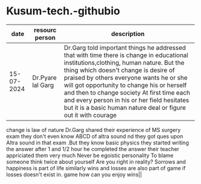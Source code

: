 # Kusum-tech.-githubio
| date | resourc person| description|
| ----------- | ----------- |--------|
| 15-07-2024 | Dr.Pyare lal Garg|Dr.Garg told important things he addressed that with time there is change in educational institutions,clothing, human nature. But the thing which doesn't change is desire of praised by others everyone wants he or she will got opportunity  to change his or herself and then to change society At first time each and every person in his or her field hesitates but it is a basic human nature deal or figure out it with courage
change is law of nature Dr.Garg shared their experience of MS surgery exam
they don't even know ABCD of altra sound nd they got ques upon Altra sound in that exam .But they know basic physics they started writing the answer after 1 and 1/2 hour he completed the answer their teacher appriciated them very much
Never be egoistic personality 
To blame someone think twice about yourself Are you right in reality? 
Sorrows and happiness is part of life similarly wins and losses are also part of game if losses doesn't exist in. game how can you enjoy wins||
